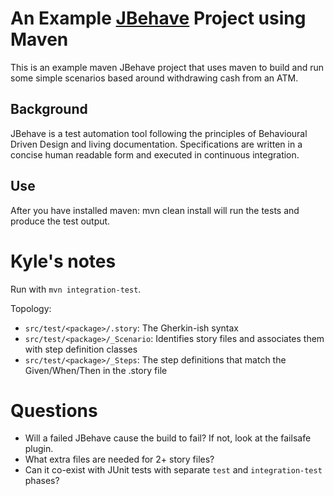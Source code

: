 # An Example  [JBehave](http://jbehave.org/) Project using Maven
This is an example maven JBehave project that uses maven to build and run some simple scenarios based around withdrawing cash from an ATM.

## Background

JBehave is a test automation tool following the principles of Behavioural Driven Design and living documentation. Specifications are written in a concise human readable form and executed in continuous integration. 

## Use

After you have installed maven: mvn clean install will run the tests and produce the test output.


# Kyle's notes

Run with `mvn integration-test`.

Topology:

- `src/test/<package>/.story`: The Gherkin-ish syntax
- `src/test/<package>/_Scenario`: Identifies story files and associates them with step definition classes
- `src/test/<package>/_Steps`: The step definitions that match the Given/When/Then in the .story file

# Questions

- Will a failed JBehave cause the build to fail?  If not, look at the failsafe plugin.
- What extra files are needed for 2+ story files?
- Can it co-exist with JUnit tests with separate `test` and `integration-test` phases?
